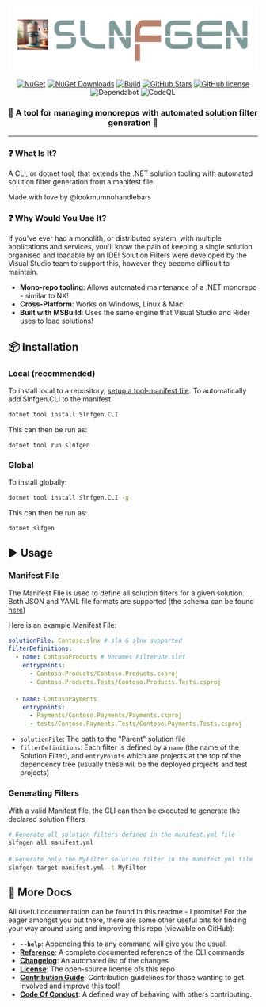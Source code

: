 <div align="center">

![Slnfgen](https://raw.githubusercontent.com/lookmumnohandlebars/SlnfgenCLI/refs/heads/main/docs/assets/slnfgen-logo.png)

[![NuGet](https://img.shields.io/nuget/v/Slnfgen.CLI.svg)](https://www.nuget.org/packages/Slnfgen.CLI) [![NuGet Downloads](https://img.shields.io/nuget/dt/slnfgen.cli)](https://www.nuget.org/packages/Slnfgen.CLI)
[![Build](https://github.com/lookmumnohandlebars/slnfgencli/actions/workflows/main.merge.yml/badge.svg)](https://github.com/lookmumnohandlebars/slnfgencli/actions/workflows/main.merge.yml)
[![GitHub Stars](https://img.shields.io/github/stars/lookmumnohandlebars/slnfgencli.svg)](https://github.com/lookmumnohandlebars/slnfgencli/stargazers) [![GitHub license](https://img.shields.io/github/license/lookmumnohandlebars/slnfgencli)](https://img.shields.io/github/license/lookmumnohandlebars/slnfgencli
) ![Dependabot](https://img.shields.io/badge/dependabot-enabled-025E8C?logo=dependabot&logoColor=white) ![CodeQL](https://github.com/lookmumnohandlebars/slnfgencli/actions/workflows/github-code-scanning/codeql/badge.svg)

### 🎉 A tool for managing monorepos with automated solution filter generation 🎉

---

</div>

### ❓ What Is It?

A CLI, or dotnet tool, that extends the .NET solution tooling with automated solution filter generation from a manifest file.

Made with love by @lookmumnohandlebars

### ❓ Why Would You Use It?

If you've ever had a monolith, or distributed system, with multiple applications and services, you'll know the pain of keeping a single solution organised and loadable by an IDE! Solution Filters were developed by the Visual Studio team to support this, however they become difficult to maintain.

- **Mono-repo tooling**: Allows automated maintenance of a .NET monorepo - similar to NX!
- **Cross-Platform**: Works on Windows, Linux & Mac!
- **Built with MSBuild**: Uses the same engine that Visual Studio and Rider uses to load solutions!

## 📦 Installation

### Local (recommended)

To install local to a repository, [setup a tool-manifest file](https://learn.microsoft.com/en-us/dotnet/core/tools/local-tools-how-to-use#create-a-manifest-file). To automatically add Slnfgen.CLI to the manifest

```bash
dotnet tool install Slnfgen.CLI
```

This can then be run as:

```
dotnet tool run slnfgen
```

### Global

To install globally:

```bash
dotnet tool install Slnfgen.CLI -g
```

This can then be run as:

```bash
dotnet slfgen
```

## ▶️ Usage

### Manifest File

The Manifest File is used to define all solution filters for a given solution. Both JSON and YAML file formats are supported (the schema can be found [here](./schema/manifest-file.schema.json))

Here is an example Manifest File:

```yml
solutionFile: Contoso.slnx # sln & slnx supported
filterDefinitions:
  - name: ContosoProducts # becomes FilterOne.slnf
    entrypoints:
      - Contoso.Products/Contoso.Products.csproj
      - Contoso.Products.Tests/Contoso.Products.Tests.csproj

  - name: ContosoPayments
    entrypoints:
      - Payments/Contoso.Payments/Payments.csproj
      - tests/Contoso.Payments.Tests/Contoso.Payments.Tests.csproj
```

- `solutionFile`: The path to the "Parent" solution file
- `filterDefinitions`: Each filter is defined by a `name` (the name of the Solution Filter), and `entryPoints` which are projects at the top of the dependency tree (usually these will be the deployed projects and test projects)

### Generating Filters

With a valid Manifest file, the CLI can then be executed to generate the declared solution filters

```bash
# Generate all solution filters defined in the manifest.yml file
slfngen all manifest.yml

# Generate only the MyFilter solution filter in the manifest.yml file
slnfgen target manifest.yml -t MyFilter
```

## 📑 More Docs

All useful documentation can be found in this readme - I promise! For the eager amongst you out there, there are some other useful bits for finding your way around using and improving this repo (viewable on GitHub):

- **`--help`**: Appending this to any command will give you the usual.
- [**Reference**](./docs/reference.md): A complete documented reference of the CLI commands
- [**Changelog**](./docs/CHANGELOG.md): An automated list of the changes
- [**License**](./LICENSE): The open-source license ofs this repo
- [**Contribution Guide**](./docs/CONTRIBUTING.md): Contribution guidelines for those wanting to get involved and improve this tool!
- [**Code Of Conduct**](./docs/CODE_OF_CONDUCT.md): A defined way of behaving with others contributing.
